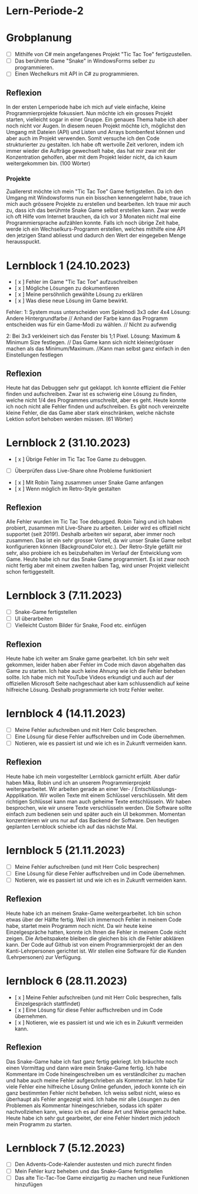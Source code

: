 # Lern-Periode-2

# Grobplanung
- [ ] Mithilfe von C# mein angefangenes Projekt "Tic Tac Toe" fertigzustellen.
- [ ] Das berühmte Game "Snake" in WindowsForms selber zu programmieren.
- [ ] Einen Wechelkurs mit API in C# zu programmieren.

## Reflexion
In der ersten Lernperiode habe ich mich auf viele einfache, kleine Programmierprojekte fokussiert. Nun möchte ich ein grosses Projekt starten, vielleicht sogar in einer Gruppe. Ein genaues Thema habe ich aber noch nicht vor Augen. In diesem neuen Projekt möchte ich, möglichst den Umgang mit Dateien (API) und Listen und Arrays bombenfest können und aber auch im Projekt verwenden. Somit versuche ich den Code strukturierter zu gestalten. Ich habe oft wertvolle Zeit verloren, indem ich immer wieder die Aufträge gewechselt habe, das hat mir zwar mit der Konzentration geholfen, aber mit dem Projekt leider nicht, da ich kaum weitergekommen bin. (100 Wörter)

### Projekte
Zuallererst möchte ich mein "Tic Tac Toe" Game fertigstellen. Da ich den Umgang mit Windowsforms nun ein bisschen kennengelernt habe, traue ich mich auch grössere Projekte zu erstellen und bearbeiten. Ich traue mir auch zu, dass ich das berühmte Snake Game selbst erstellen kann. Zwar werde ich oft Hilfe vom Internet brauchen, da ich vor 3 Monaten nicht mal eine Programmiersprache aufzählen konnte. Falls ich noch übrige Zeit habe, werde ich ein Wechselkurs-Programm erstellen, welches mithilfe eine API den jetzigen Stand abliesst und dadurch den Wert der eingegeben Menge herausspuckt.

# Lernblock 1 (24.10.2023)
- [ x ] Fehler im Game "Tic Tac Toe" aufzuschreiben
- [ x ] Mögliche Lösungen zu dokumentieren
- [ x ] Meine persöhnlich gewählte Lösung zu erklären
- [ x ] Was diese neue Lösung im Game bewirkt.

Fehler:
1: System muss unterscheiden vom Spielmodi 3x3 oder 4x4
Lösung: Andere Hintergrundfarbe               // Anhand der Farbe kann das Programm entscheiden was für ein Game-Modi zu wählen. // Nicht zu aufwendig

2: Bei 3x3 verkleinert sich das Fenster bis 1;1 Pixel.
Lösung: Maximum & Minimum Size festlegen.     // Das Game kann sich nicht kleiner/grösser machen als das Minimum/Maximum.  //Kann man selbst ganz einfach in den Einstellungen festlegen

## Reflexion
Heute hat das Debuggen sehr gut geklappt. Ich konnte effizient die Fehler finden und aufschreiben. Zwar ist es schwierig eine Lösung zu finden, welche nicht 1/4 des Programmes umschreibt, aber es geht. Heute konnte ich noch nicht alle Fehler finden und aufschreiben. Es gibt noch vereinzelte kleine Fehler, die das Game aber stark einschränken, welche nächste Lektion sofort behoben werden müssen. (61 Wörter)



# Lernblock 2 (31.10.2023)
- [ x ] Übrige Fehler im Tic Tac Toe Game zu debuggen.
- [ ] Überprüfen dass Live-Share ohne Probleme funktioniert
- [ x ] Mit Robin Taing zusammen unser Snake Game anfangen
- [ x ] Wenn möglich im Retro-Style gestalten

## Reflexion
Alle Fehler wurden im Tic Tac Toe debugged. Robin Taing und ich haben probiert, zusammen mit Live-Share zu arbeiten. Leider wird es offiziell nicht supportet (seit 2019!). Deshalb arbeiten wir separat, aber immer noch zusammen. Das ist ein sehr grosser Vorteil, da wir unser Snake Game selbst konfigurieren können (BackgroundColor etc.). Der Retro-Style gefällt mir sehr, also probiere ich es beizubehalten im Verlauf der Entwicklung vom Game. Heute habe ich nur das Snake Game programmiert. Es ist zwar noch nicht fertig aber mit einem zweiten halben Tag, wird unser Projekt vielleicht schon fertiggestellt.



# Lernblock 3 (7.11.2023)
- [ ] Snake-Game fertigstellen
- [ ] UI überarbeiten
- [ ] Vielleicht Custom Bilder für Snake, Food etc. einfügen

## Reflexion

Heute habe ich weiter am Snake game gearbeitet. Ich bin sehr weit gekommen, leider haben aber Fehler im Code mich davon abgehalten das Game zu starten. Ich habe auch keine Ahnung wie ich die Fehler beheben sollte. Ich habe mich mit YouTube Videos erkundigt und auch auf der offiziellen Microsoft Seite nachgeschaut aber kam schlussendlich auf keine hilfreiche Lösung. Deshalb programmierte ich trotz Fehler weiter.



# lernblock 4 (14.11.2023)
- [ ] Meine Fehler aufschreiben und mit Herr Colic besprechen.
- [ ] Eine Lösung für diese Fehler auffschreiben und im Code übernehmen.
- [ ] Notieren, wie es passiert ist und wie ich es in Zukunft vermeiden kann.

## Reflexion

Heute habe ich mein vorgestellter Lernblock garnicht erfüllt. Aber dafür haben Mika, Robin und ich an unserem Programmierprojekt weitergearbeitet. Wir arbeiten gerade an einer Ver- / Entschlüsslungs-Appplikation. Wir wollen Texte mit einem Schlüssel verschlüsseln. Mit dem richtigen Schlüssel kann man auch geheime Texte entschlüsseln. Wir haben besprochen, wie wir unsere Texte verschlüsseln werden. Die Software sollte einfach zum bedienen sein und später auch ein UI bekommen. Momentan konzentrieren wir uns nur auf das Backend der Software. Den heutigen geplanten Lernblock schiebe ich auf das nächste Mal.

# lernblock 5 (21.11.2023)
- [ ] Meine Fehler aufschreiben (und mit Herr Colic besprechen)
- [ ] Eine Lösung für diese Fehler auffschreiben und im Code übernehmen.
- [ ] Notieren, wie es passiert ist und wie ich es in Zukunft vermeiden kann.

## Reflexion

Heute habe ich an meinem Snake-Game weitergearbeitet. Ich bin schon etwas über der Hälfte fertig. Weil ich immernoch Fehler in meinem Code habe, startet mein Programm noch nicht. Da wir heute keine Einzelgespräche hatten, konnte ich Ihnen die Fehler in meinem Code nicht zeigen. Die Arbeitspakete bleiben die gleichen bis ich die Fehler abklären kann. Der Code auf Github ist von einem Programmierprojekt der an den Kanti-Lehrpersonen gerichtet ist. Wir stellen eine Software für die Kunden (Lehrpersonen) zur Verfügung.

# lernblock 6 (28.11.2023)
- [ x ] Meine Fehler aufschreiben (und mit Herr Colic besprechen, falls Einzelgespräch stattfindet)
- [ x ] Eine Lösung für diese Fehler auffschreiben und im Code übernehmen.
- [ x ] Notieren, wie es passiert ist und wie ich es in Zukunft vermeiden kann.


## Reflexion

Das Snake-Game habe ich fast ganz fertig gekriegt. Ich bräuchte noch einen Vormittag und dann wäre mein Snake-Game fertig. Ich habe Kommentare im Code hineingeschreiben um es verständlciher zu machen und habe auch meine Fehler aufgeschrieben als Kommentar. Ich habe für viele Fehler eine hilfreiche Lösung Online gefunden, jedoch konnte ich ein ganz bestimmten Fehler nicht beheben. Ich weiss selbst nicht, wieso es überhaupt als Fehler angezeigt wird. Ich habe mir alle Lösungen zu den Problemen als Kommentar hineingeschrieben, sodass ich später nachvollziehen kann, wieso ich es auf diese Art und Weise gemacht habe. Heute habe ich sehr gut gearbeitet, der eine Fehler hindert mich jedoch mein Programm zu starten.

# Lernblock 7 (5.12.2023)
- [ ] Den Advents-Code-Kalender austesten und mich zurecht finden
- [ ] Mein Fehler kurz beheben und das Snake-Game fertigstellen
- [ ] Das alte Tic-Tac-Toe Game einzigartig zu machen und neue Funktionen hinzufügen

